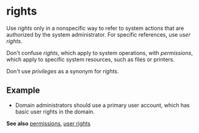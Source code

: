 # rights

Use *rights* only in a nonspecific way to refer to system actions that are authorized by the system administrator. For specific references, use *user rights*.

Don't confuse *rights*, which apply to system operations, with *permissions*, which apply to specific system resources, such as files or printers.

Don't use *privileges* as a synonym for *rights*.

## Example

- Domain administrators should use a primary user account, which has basic user rights in the domain.

**See also** [permissions](../p/permissions.md), [user rights](../u/user-rights.md)
